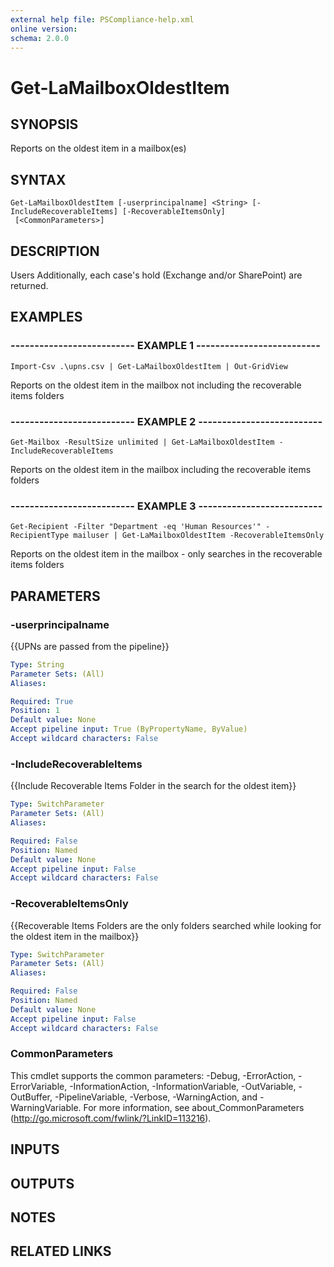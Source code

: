 ```yaml
---
external help file: PSCompliance-help.xml
online version: 
schema: 2.0.0
---
```


# Get-LaMailboxOldestItem

## SYNOPSIS
Reports on the oldest item in a mailbox(es)

## SYNTAX

```
Get-LaMailboxOldestItem [-userprincipalname] <String> [-IncludeRecoverableItems] [-RecoverableItemsOnly]
 [<CommonParameters>]
```

## DESCRIPTION
Users 
Additionally, each case's hold (Exchange and/or SharePoint) are returned.

## EXAMPLES

### -------------------------- EXAMPLE 1 --------------------------
```
Import-Csv .\upns.csv | Get-LaMailboxOldestItem | Out-GridView
```

Reports on the oldest item in the mailbox not including the recoverable items folders

### -------------------------- EXAMPLE 2 --------------------------
```
Get-Mailbox -ResultSize unlimited | Get-LaMailboxOldestItem -IncludeRecoverableItems
```

Reports on the oldest item in the mailbox including the recoverable items folders

### -------------------------- EXAMPLE 3 --------------------------
```
Get-Recipient -Filter "Department -eq 'Human Resources'" -RecipientType mailuser | Get-LaMailboxOldestItem -RecoverableItemsOnly
```

Reports on the oldest item in the mailbox - only searches in the recoverable items folders

## PARAMETERS


### -userprincipalname
{{UPNs are passed from the pipeline}}

```yaml
Type: String
Parameter Sets: (All)
Aliases: 

Required: True
Position: 1
Default value: None
Accept pipeline input: True (ByPropertyName, ByValue)
Accept wildcard characters: False
```

### -IncludeRecoverableItems
{{Include Recoverable Items Folder in the search for the oldest item}}

```yaml
Type: SwitchParameter
Parameter Sets: (All)
Aliases: 

Required: False
Position: Named
Default value: None
Accept pipeline input: False
Accept wildcard characters: False
```

### -RecoverableItemsOnly
{{Recoverable Items Folders are the only folders searched while looking for the oldest item in the mailbox}}

```yaml
Type: SwitchParameter
Parameter Sets: (All)
Aliases: 

Required: False
Position: Named
Default value: None
Accept pipeline input: False
Accept wildcard characters: False
```

### CommonParameters
This cmdlet supports the common parameters: -Debug, -ErrorAction, -ErrorVariable, -InformationAction, -InformationVariable, -OutVariable, -OutBuffer, -PipelineVariable, -Verbose, -WarningAction, and -WarningVariable. For more information, see about_CommonParameters (http://go.microsoft.com/fwlink/?LinkID=113216).

## INPUTS

## OUTPUTS

## NOTES

## RELATED LINKS

